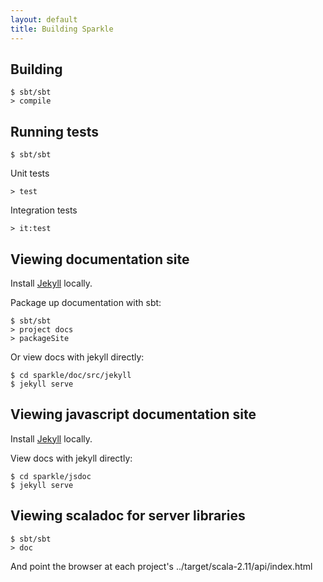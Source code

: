 ```yaml
---
layout: default
title: Building Sparkle
---
```


Building
------
    $ sbt/sbt
    > compile


Running tests
------
    $ sbt/sbt

Unit tests

    > test

Integration tests 

    > it:test


Viewing documentation site
------

Install [Jekyll](https://jekyllrb.com/docs/installation/) locally.

Package up documentation with sbt:

    $ sbt/sbt
    > project docs
    > packageSite

Or view docs with jekyll directly:
    
    $ cd sparkle/doc/src/jekyll
    $ jekyll serve

Viewing javascript documentation site
------
Install [Jekyll](https://jekyllrb.com/docs/installation/) locally.

View docs with jekyll directly:

    $ cd sparkle/jsdoc
    $ jekyll serve

Viewing scaladoc for server libraries
------
    $ sbt/sbt
    > doc

And point the browser at each project's ../target/scala-2.11/api/index.html
